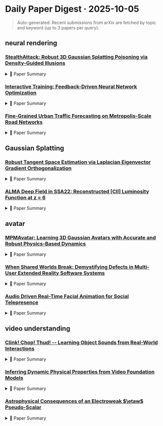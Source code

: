 # Daily Paper Digest · 2025-10-05
> Auto-generated: Recent submissions from arXiv are fetched by topic and keyword (up to 3 papers per query).

## neural rendering

### [StealthAttack: Robust 3D Gaussian Splatting Poisoning via Density-Guided Illusions](http://arxiv.org/pdf/2510.02314v1)


<!--break-out-of-list-->
<details markdown="1">
<summary>📄 Paper Summary </summary>

### 1. Task / Problem
- Multi-view Attack in 3D Generative Systems

### 2. Motivation & Gaps
- The paper addresses vulnerabilities in 3D representation models by proposing a density-guided poisoning method that strategically injects illusory objects while maintaining scene consistency.

- **Related work challenges:**
  - IPA-NeRF: Limited applicability to explicit 3D scene representations like 3DGS.
  - Poison-Splat: Focuses on computational cost attacks rather than visible illusion embedding.
  - IPA-NeRF: Pioneered poisoning attacks against NeRF by inserting crafted samples at specific viewing angles.
  - Poison-Splat: Targeted 3DGS efficiency by generating samples that increase memory consumption.
  - Geometry Cloak: Prevents unauthorized 3D reconstruction from copyrighted images.
  - 3D Gaussian Splatting (3DGS): Maintaining multi-view consistency while embedding illusions.
  - Kernel Density Estimation (KDE): Identifying optimal low-density locations for embedding objects.
  - View Consistency Disruption: Weakening multi-view consistency without affecting the poisoned view.
  - IPA-NeRF: Accelerated training and rendering
  - IPA-Splat: Adapting IPA-NeRF for 3D Gaussian Splatting
  - IPA-NeRF: Existing methods struggle with maintaining quality in innocent views while embedding convincing illusions.
  - N/A: N/A
  - N/A: N/A
  - N/A: N/A
  - IPA-NeRF (Nerfacto): Poor convergence on complex scenes
  - IPA-NeRF (Instant-NGP): Produces heavily distorted illusory objects
  - IPA-Splat: Limited effectiveness in high view overlap environments

### 3. Core Idea
- Our method demonstrates superior robustness and computational efficiency in generating illusory objects for backdoor attacks.

### 4. Method
- **Pipeline**: The method involves direct image poisoning, density-guided point cloud poisoning, and noise scheduling to achieve optimal attack effectiveness.
- **Architecture / Loss / Training**: The architecture focuses on maximizing V-ILLUSORY effectiveness while minimizing impact on V-TEST quality.
- **Complexity / Resources**: Reduces GPU memory usage by 41% and Gaussian points by 88%.

### 5. Experiments
- **Datasets & Metrics**: COCO 2017 dataset for illusory objects; Mip-NeRF 360 dataset for computational efficiency.
- **Baselines**: IPA-NeRF, IPA-NeRF (Instant-NGP), IPA-NeRF (Nerfacto), IPA-NeRF with Instant-NGP, IPA-NeRF with Nerfacto, IPA-Splat, N/A, Naive 3DGS (w/o attack), Poison-Splat
- **Main Results**: Our method achieves success rates of 64% to 83% across different threshold combinations, significantly outperforming existing approaches.
- **Ablations**: Combining direct replacement, density-guided poisoning, and multi-view consistency disruption achieves superior illusion embedding.
- **Limitations / Stress Tests**: Our method shows limitations in complex environments with high view overlap.

### 6. Takeaways
- **Pros**: First work addressing data poisoning attacks on 3D Gaussian Splatting., Identified and analyzed the robustness of 3DGS against prior poisoning techniques., Proposed a novel density-guided poisoning method tailored for 3DGS.
- **Cons**: The method may not generalize to all neural rendering architectures., Potential for high computational costs in certain scenarios., Limited exploration of countermeasures against the proposed attack.
- **Future Work**: Explore further enhancements to the density-guided poisoning method., Investigate additional vulnerabilities in 3D scene representation methods., Develop more robust defenses against such poisoning attacks.

</details>

### [Interactive Training: Feedback-Driven Neural Network Optimization](http://arxiv.org/pdf/2510.02297v1)


<!--break-out-of-list-->
<details markdown="1">
<summary>📄 Paper Summary </summary>

### 1. Task / Problem
- Neural Network Training Optimization

### 2. Motivation & Gaps
- The paper presents a framework that allows for real-time interventions in neural network training, enabling both humans and AI agents to adjust training parameters dynamically.

- **Related work challenges:**
  - Bergstra and Bengio, 2012: Static training paradigms do not allow for real-time adjustments.
  - Takase et al., 2023: Unstable loss dynamics and underperformance on specific tasks require human intervention.
  - Zhang et al., 2022: Prematurely terminating training jobs leads to inefficiencies and wasted computational resources.
  - Traditional static training methods: Lack of adaptability to changing training dynamics.
  - Existing training frameworks: Limited interactivity and real-time feedback mechanisms.
  - Human-in-the-loop training: Difficulty in integrating human interventions seamlessly into the training process.
  - Human-in-the-Loop Machine Learning: Existing methods often rely on predefined schedules or specific forms of input rather than real-time interventions.
  - Automated ML and Adaptive Optimization: Traditional methods for hyperparameter tuning do not incorporate real-time feedback from training dynamics.
  - Population-Based Training (PBT): PBT learns an automatic dynamic schedule of hyperparameters but does not allow real-time human intervention.
  - Reinforcement Learning for Scheduling: Existing methods typically remain advisory and do not integrate directly into the training loop.
  - Interactive Debugging Tools: Current tools allow analysis but lack the capability for immediate modifications during training.
  - Transformers: State-of-the-art natural language processing: N/A
  - Learning an adaptive learning rate schedule: N/A
  - Opt: Open pre-trained transformer language models: N/A

### 3. Core Idea
- The Interactive Training framework reimagines neural network training as an interactive process where both humans and AI agents can modify training strategies in real-time.

### 4. Method
- **Pipeline**: The framework allows for continuous monitoring and intervention based on live feedback during the training process.
- **Architecture / Loss / Training**: The architecture includes a learning rate scheduler that can be adjusted dynamically based on training performance.
- **Complexity / Resources**: The method requires expertise from human trainers or sophisticated AI agents to effectively intervene during training.

### 5. Experiments
- **Datasets & Metrics**: WikiText-2 train data
- **Baselines**: Fixed learning rate schedule, Human intervention baseline, N/A, Static baseline with fixed learning rate schedule, Traditional static optimization methods, Traditional static training paradigms
- **Main Results**: The framework shows improved accuracy, reduced sensitivity to initial hyperparameters, and real-time adaptation to application needs.
- **Ablations**: The study included comparisons between human interventions and LLM-based automated interventions.
- **Limitations / Stress Tests**: Reproducibility issues were noted, as different interventions could lead to varying outcomes.

### 6. Takeaways
- **Pros**: Real-time adjustments improve training outcomes., Dynamic intervention reduces the need for manual restarts., Supports both human and AI-driven optimization.
- **Cons**: Requires initial setup and understanding of the framework., Potential complexity in managing real-time interventions.
- **Future Work**: Further development of automated AI agents for training., Exploration of fully interactive training paradigms., Integration with more diverse training tasks and datasets.

</details>

### [Fine-Grained Urban Traffic Forecasting on Metropolis-Scale Road Networks](http://arxiv.org/pdf/2510.02278v1)


<!--break-out-of-list-->
<details markdown="1">
<summary>📄 Paper Summary </summary>

### 1. Task / Problem
- Traffic Forecasting

### 2. Motivation & Gaps
- The proposed datasets contain important road attributes that strongly affect traffic speed and volume, which are necessary for precise traffic forecasting.

- **Related work challenges:**
  - Jagadish et al., 2014: Existing datasets have a small number of locations (road segments) with available measurements.
  - Li et al., 2018: No graph structure based on road connectivity is available between sensors.
  - Yu et al., 2018: Measurements fail to capture complex urban traffic within cities.
  - Attention-based Spatial-Temporal Graph Convolutional Networks (ASTGCN): Complex implementation and computational overhead.
  - Graph WaveNet (GWN): Difficulty in learning latent spatial structure and long-range temporal dependencies efficiently.
  - Adaptive Graph Convolutional Recurrent Network (AGCRN): Decoupling model performance from predefined graph structures is challenging.
  - Previous Traffic Forecasting Datasets: Heuristic edge construction based on travel distance rather than actual road connectivity.
  - Existing Neural Spatiotemporal Models: Inability to handle large and complex datasets effectively.
  - Torch Spatiotemporal (Cini & Marisca, 2022): Limited models can be trained on large datasets due to high resource demands.
  - LargeST (Liu et al., 2023): Existing models require long training times and are not scalable.
  - DCRNN: Exhibits significantly longer training times and fails to complete within 250 hours for larger lookback windows.
  - STGCN: Scalability issues complicate its application in real-world systems.
  - GWN: Long training times as lookback window increases.
  - Graph neural network for traffic forecasting: A survey: Limited ability to capture dynamic spatial-temporal dependencies.
  - Dynamic spatial-temporal aware graph neural network for traffic flow forecasting: Challenges in real-time data processing and prediction accuracy.
  - Diffusion convolutional recurrent neural network: Data-driven traffic forecasting: Inadequate handling of long-term dependencies in time series data.
  - city-traffic-M: Higher density and branching structure with a uniform road network.
  - city-traffic-L: Complex structure with bottlenecks and high-traffic corridors due to geographical features.
  - Previous datasets: Do not include important road attributes affecting traffic forecasting.

### 3. Core Idea
- Utilizing learnable node embeddings and additional temporal features for improved traffic forecasting.

### 4. Method
- **Pipeline**: Use of learnable node embeddings and static features along with temporal features encoded with one-hot and periodic trigonometric functions.
- **Architecture / Loss / Training**: Trained using the AdamW optimizer with a fixed learning rate of 0.0003 for 5 epochs, repeated 3 times for mean and standard deviation.
- **Complexity / Resources**: All experiments conducted on a single NVIDIA A100 GPU with 80GB of VRAM.

### 5. Experiments
- **Datasets & Metrics**: The datasets include various static attributes and traffic dynamics metrics, analyzed for different road subsets based on features like speed limit and road conditions.
- **Baselines**: ASTGCN, DCRNN, GNN-Mean, GNN-TrfAttn, GRUGCN, GWN, Global mean/median, METR-LA, N/A, Node-wise mean/median, Other machine learning models, PEMS-BAY, Previous 1 day/week ago, Previous strategy, STGCN, Traditional time series forecasting methods, linear model, naive baselines
- **Main Results**: Traffic volume and speed vary significantly based on road features such as speed limits and conditions.
- **Ablations**: Conducted ablation studies to assess the impact of different model components on performance.
- **Limitations / Stress Tests**: If the model exceeds memory limits, attempts are made to decrease model parameters; if it still fails, OOM is reported.

### 6. Takeaways
- **Pros**: Provides a realistic benchmark for urban traffic forecasting., Datasets contain rich features for better model training., Demonstrates improved scalability of the proposed GNN approach.
- **Cons**: Existing models struggle with the proposed dataset size., Limited testing on other urban environments.
- **Future Work**: Encourage further advancements in traffic forecasting., Support progress in urban computing and smart city development., Explore additional modeling techniques for improved performance.

</details>

## Gaussian Splatting

### [Robust Tangent Space Estimation via Laplacian Eigenvector Gradient Orthogonalization](http://arxiv.org/pdf/2510.02308v1)


<!--break-out-of-list-->
<details markdown="1">
<summary>📄 Paper Summary </summary>

### 1. Task / Problem
- Tangent space estimation and embedding of noisy data

### 2. Motivation & Gaps
- The paper addresses the challenges of estimating tangent spaces and embedding noisy data while preserving intrinsic geometry.

- **Related work challenges:**
  - Local Principal Component Analysis (LPCA): Struggles in high-noise settings and requires prior knowledge of geometric and noise characteristics.
  - Adaptive neighborhood size selection: Hindered by unknown geometric quantities such as curvature, reach, and noise level.
  - LPCA: LPCA is not robust to noise, resulting in poor tangent space estimates.
  - Previous methods for tangent space estimation: Struggled with noise and spurious edges in nearest neighbor graphs.
  - Graph Laplacian approaches: May not effectively capture the intrinsic geometry of the data.
  - Eigenvector-based methods: Require careful selection of hyperparameters to avoid noise interference.
  - Previous methods for tangent space estimation: Often fail to account for the influence of vertical energy on eigenvalues.
  - Davis-Kahan theorem: Establishing the conditions under which Laplacian eigenvectors remain stable under noise perturbations.
  - Previous studies on Laplacian eigenvectors: Limited understanding of the effects of noise on low-frequency eigengaps.
  - LPCA: Highly sensitive to noise, leading to inaccurate tangent space estimates.
  - LEGO: Requires robust performance across varying noise levels and hyperparameters.
  - LPCA: Sensitivity to noise and inability to accurately recover local intrinsic geometry.
  - LEGO: Requires careful handling of noise to maintain the integrity of the embedding.
  - N/A: N/A
  - N/A: N/A
  - N/A: N/A
  - Mikhail Belkin and Partha Niyogi. “Towards a theoretical foundation for Laplacian-based manifold methods”: N/A
  - Amit Singer. “From graph to manifold Laplacian: The convergence rate”: N/A
  - Nicolás García Trillos et al. “Error estimates for spectral convergence of the graph Laplacian on random geometric graphs toward the Laplace–Beltrami operator”: N/A
  - Xiuyuan Cheng and Boris Landa. “Bi-stochastically normalized graph Laplacian: convergence to manifold Laplacian and robustness to outlier noise”: N/A
  - Yariv Aizenbud and Barak Sober. “Non-parametric estimation of manifolds from noisy data”: N/A
  - Yariv Aizenbud and Barak Sober. “Estimation of Local Geometric Structure on Manifolds from Noisy Data”: N/A
  - Anna V Little. “Estimating the intrinsic dimension of high-dimensional data sets: a multiscale, geometric approach”: N/A
  - Anna V Little, Mauro Maggioni, and Lorenzo Rosasco. “Multiscale geometric methods for data sets I: Multiscale SVD, noise and curvature”: N/A
  - Christopher R Genovese et al. “Minimax manifold estimation”: N/A
  - Stefan Haag, Jonas Lampart, and Stefan Teufel. “Generalised quantum waveguides”: N/A
  - Daniel Hsu, Sham Kakade, and Tong Zhang. “A tail inequality for quadratic forms of subgaussian random vectors”: N/A
  - Andrew V Knyazev and Merico E Argentati. “Principal angles between subspaces in an A-based scalar product: algorithms and perturbation estimates”: N/A
  - Roy R Lederman and Ronen Talmon. “Learning the geometry of common latent variables using alternating-diffusion”: N/A
  - Shuyang Ling. “Generalized power method for generalized orthogonal Procrustes problem: global convergence and optimization landscape analysis”: N/A
  - Dhruv Kohli, Gal Mishne, and Alexander Cloninger. “Non-degenerate rigid alignment in a patch framework”: N/A
  - Shankar Krishnan et al. “Global registration of multiple 3D point sets via optimization-on-a-manifold.”: N/A
  - Boris Landa and Xiuyuan Cheng. “Robust inference of manifold density and geometry by doubly stochastic scaling”: N/A

### 3. Core Idea
- The proposed method utilizes a tear-enabled alignment framework to produce injective embeddings of data lying on closed manifolds.

### 4. Method
- **Pipeline**: Data is first denoised and dimensionality reduced, followed by tangent space estimation using LPCA and LEGO, and finally embedding using a tear-enabled alignment framework.
- **Architecture / Loss / Training**: The method focuses on preserving the intrinsic geometry of the data while embedding it into a lower-dimensional space.
- **Complexity / Resources**: The method requires computational resources for dimensionality reduction and tangent space estimation, particularly for larger datasets.

### 5. Experiments
- **Datasets & Metrics**: The experiments utilize synthetic noisy datasets and evaluate the embeddings based on visual clarity and variance explained.
- **Baselines**: LEGO, LPCA, Local Principal Component Analysis (LPCA), N/A, Noise-robust methods, Other Laplacian-based approaches, Previous eigenfunction-based approaches, Previous methods for Laplacian eigenvector stability, Standard tangent space estimation methods, Traditional PCA methods
- **Main Results**: LEGO outperforms LPCA in capturing the underlying 2D structure and functional variance.
- **Ablations**: Ablation studies demonstrate the impact of different parameters on the quality of the embeddings.
- **Limitations / Stress Tests**: The method's performance is limited by the noise level in the data and the choice of parameters.

### 6. Takeaways
- **Pros**: LEGO provides more robust tangent space estimates in noisy environments., Utilizes global structure of data for local tangent space estimation., Theoretical justifications support the effectiveness of the method.
- **Cons**: Requires understanding of graph Laplacian eigenvectors., May still be affected by noise in certain conditions.
- **Future Work**: Explore further applications in manifold learning and data denoising., Investigate adaptive methods for neighborhood size selection., Develop enhancements to improve robustness in extreme noise conditions.

</details>

### [ALMA Deep Field in SSA22: Reconstructed [CII] Luminosity Function at z = 6](http://arxiv.org/pdf/2510.02303v1)


<!--break-out-of-list-->
<details markdown="1">
<summary>📄 Paper Summary </summary>

### 1. Task / Problem
- Examine completeness and contamination for ADF22 data and discuss non-detection explanations.

### 2. Motivation & Gaps
- The study aims to understand the discrepancies in the detection of line emitters in ALMA data, particularly focusing on the [Cii] luminosity function and the implications for star formation activity in the universe.

- **Related work challenges:**
  - ADF22 line survey: Reported spurious detections of high-z line-emitting source candidates.
  - Previous source-finding methods: Underestimation of contamination rates due to limited data.
  - Hayatsu et al. (2017): Detection of faint emission-line sources and the high contamination rate in the observed data.
  - González-López et al. (2017): Statistical fluctuations leading to false detections in large ALMA survey datasets.
  - N/A: N/A
  - Hayatsu et al. (2017): Detection reliability and contamination rate evaluation.
  - Carilli and Walter (2013): Calculating luminosity from flux.
  - Williams, de Geus, and Blitz (1994): Source extraction methods.
  - Hatsukade et al. (2016): N/A
  - Aravena et al. (2016): N/A
  - Williams, de Geus, and Blitz (1994): N/A
  - Díaz-Santos et al. 2013: N/A
  - Swinbank et al. 2012: N/A
  - Hemmati et al. 2017: N/A
  - Hayatsu et al. 2019: N/A
  - Capak et al. 2015: N/A
  - Aravena et al. 2016: N/A
  - N/A: N/A
  - Hemmati et al. (2017): The original function is a double power law.
  - De Looze et al. (2014): SFR–L[CII] relations may not be accurate for normal [Cii] emitters.
  - Farrah et al. (2013): Weak SFRD constraints using other FIR lines.
  - N/A: False detection of high-SN ratio is unavoidable due to existing clump-like structures.
  - N/A: N/A

### 3. Core Idea
- The reconstruction method for line LF can be applied to other blind line surveys using ALMA deep field datacubes.

### 4. Method
- **Pipeline**: Utilization of mock observational data and Monte Carlo simulations to analyze detection rates and contamination.
- **Architecture / Loss / Training**: N/A
- **Complexity / Resources**: Analysis conducted using CASA software version 4.5.3.

### 5. Experiments
- **Datasets & Metrics**: ALMA data from various cycles including Cycle-2 and Cycle-5.
- **Baselines**: FDM data, N/A, Previous source-finding methods, TDM data
- **Main Results**: Confirmed that previously detected emitters/candidates are classified as unreliable.
- **Ablations**: Comparison of clump-finding results between TDM and FDM correlator datacubes.
- **Limitations / Stress Tests**: Discussion on the limitations of the CASA simulator and the impact of statistical fluctuations on detection.

### 6. Takeaways
- **Pros**: Improved understanding of false detection rates in high-SN observations., Method can be applied to future blind line surveys., Confirmed negligible non-Gaussian noise effects.
- **Cons**: Spurious detections complicate the analysis., Limited number of real ADF22 datacubes may skew results., Technical issues in data processing can affect outcomes.
- **Future Work**: Further refinement of the luminosity function estimation method., Exploration of additional observational techniques., Investigation of other high-redshift line emissions.

</details>

## avatar

### [MPMAvatar: Learning 3D Gaussian Avatars with Accurate and Robust Physics-Based Dynamics](http://arxiv.org/pdf/2510.01619v1)


<!--break-out-of-list-->
<details markdown="1">
<summary>📄 Paper Summary </summary>

### 1. Task / Problem
- Realistic garment dynamics simulation

### 2. Motivation & Gaps
- Existing physics-based avatar methods struggle with accurate garment dynamics and rendering quality.

- **Related work challenges:**
  - PhysAvatar: Fails when animation inputs have a small degree of self-penetration, causing simulation failures.
  - Existing methods using piecewise linear transformations: Limited in accurately capturing complex deformations and tend to overfit to motions observed during training.
  - Xiang et al.: Relies on a time-consuming manual parameter search to approximate reasonable cloth behavior.
  - C-IPC: Fails to resolve collisions for noisy colliders during Continuous Collision Detection.
  - Learning-based simulation methods: Limited generalizability beyond training dynamics and cannot guarantee physically plausible deformations.
  - DiffAvatar: Omitted appearance modeling and tailored for scan-based asset preparation rather than dynamic avatar reconstruction.
  - Material Point Method (MPM): Mainly used for modeling the dynamics of general objects, not specifically tailored for garment dynamics.
  - Anisotropic constitutive model: Requires a Lagrangian mesh to track material directions, complicating the modeling of garments.
  - Existing collision handling algorithms: Designed for external objects, not effective for colliders represented as meshes.
  - PhysAvatar [78]: Limited applicability in real-world scenarios due to ideal conditions assumed in existing approaches.
  - PhysAvatar [78]: Fails when driving body mesh colliders have self-penetrations.
  - C-IPC [31]: Takes a long time to converge for resolving complex collisions.
  - Learning-based simulators [8, 7]: Less effective in modeling unseen dynamics.
  - N/A: N/A
  - PhysAvatar: Achieving accurate garment dynamics and high rendering quality.
  - PhysAvatar [78]: Inaccurate garment dynamics and rendering quality.
  - Gaussian Garments [55]: Struggles to produce physically accurate deformations.
  - MMLPHuman [74]: Exhibits unnatural surface artifacts or discontinuities under challenging poses.
  - Gaussian Garments [55]: Struggles to capture physical laws under settings where physical parameters must be estimated from only one second of motion, leading to high geometric error.
  - MMLPHuman [74]: Lacks explicit surface modeling and physical understanding, producing unrealistic surface artifacts or broken geometry when encountering unseen poses.
  - Finite-Difference Optimization: Scalability with increasing parameters
  - Relighting-aware extensions for Gaussian avatars: Current framework does not support relightable rendering
  - Generative priors for inpainting unobserved regions: Rendering quality degradation for occluded or unseen parts

### 3. Core Idea
- The paper presents an anisotropic constitutive model for simulating realistic garment behavior, capturing the strain-energy density function to compute stress tensors for dynamic human avatar reconstruction.

### 4. Method
- **Pipeline**: The pipeline includes garment dynamics simulation using MPM and mesh-based collision handling.
- **Architecture / Loss / Training**: Utilizes a constitutive model for anisotropic elastoplasticity and physical parameter learning.
- **Complexity / Resources**: Simulation runs at approximately 1.1 seconds per frame on a single NVIDIA GeForce RTX 4090.

### 5. Experiments
- **Datasets & Metrics**: Evaluated on the ActorsHQ [14] dataset using metrics like penetration depth and physical plausibility scores.
- **Baselines**: ARAH [65], C-IPC, Existing MPM collision handling algorithms, GS-Avatar [12], Gaussian Garments [55], MMLPHuman [74], N/A, PhysAvatar, PhysAvatar [78], TA V A [32], XPBD
- **Main Results**: Our method outperforms both baselines across all geometry and appearance metrics.
- **Ablations**: Ablation studies validate the importance of key components like the constitutive model and physical parameter learning.
- **Limitations / Stress Tests**: Quantitative evaluation of physical plausibility is challenging due to the lack of ground-truth physical annotations.

### 6. Takeaways
- **Pros**: Supports physically realistic and robust animations for loose garments., Achieves high-fidelity rendering from free viewpoints., Demonstrates zero-shot generalizability to novel scene interactions.
- **Cons**: Requires complex tailoring of the MPM simulator for effective garment dynamics., High computational resources needed for simulation and rendering., Limited by the quality of multi-view video input.
- **Future Work**: Explore further generalizability to more complex interactions., Investigate improvements in rendering techniques., Enhance the efficiency of the simulation process.

</details>

### [When Shared Worlds Break: Demystifying Defects in Multi-User Extended Reality Software Systems](http://arxiv.org/pdf/2510.01182v1)


<!--break-out-of-list-->
<details markdown="1">
<summary>📄 Paper Summary </summary>

### 1. Task / Problem
- Empirical analysis of bug reports in multi-user XR systems

### 2. Motivation & Gaps
- The study aims to understand the unique challenges and characteristics of bugs in multi-user XR systems, which differ from traditional software systems.

- **Related work challenges:**
  - Research on software bugs in various domains: Significant gap in understanding bugs specifically arising from multi-user interactions in XR environments.
  - Existing studies on distributed systems: Do not account for the unique complexities of multi-user XR environments.
  - Previous studies on XR systems: Lack of systematic analysis of bug reports to identify patterns and trends.
  - Asymmetric Interaction Capabilities: Different abilities to interact with the shared environment based on platform.
  - Loss/Hijack of Control: Users losing control or having their camera view taken over by others.
  - Communication & Awareness Impairment: Impairments in social and awareness mechanisms affecting collaborative experiences.
  - Previous studies on software bugs: Traditional software bugs are often tolerable, whereas XR bugs can break immersion, raising the stakes for quality assurance.
  - Existing QA methodologies: Current methodologies may not effectively address the unique challenges posed by multi-user XR environments.
  - Hubs-Foundation/hubs issue #5586: Orphaned state of objects when both creator and owner leave the session.
  - Hubs-Foundation/hubs issue #1000: Implicit ownership leading to invisibility of objects for new users.
  - Hubs-Foundation/hubs issue #4892: Pinned objects disappearing when their creator leaves.
  - Layer demonstrated how game-specific logic failed to account for multiple players: Developers often retrofit single-player logic for multiplayer scenarios without fully considering the implications of multiple actors.
  - Configuration Sensitivity: Many bugs may represent inadequate default configurations or poor configuration documentation.
  - Layered Complexity: Effective debugging requires understanding the full stack from application logic through networking to platform-specific implementations.
  - Traditional software analysis techniques: Fail to capture the unique characteristics of multi-user XR bugs.
  - Current debugging tools: Ill-equipped to handle the distributed, real-time nature of multi-user XR applications.
  - Existing SDKs and APIs: May not provide sufficiently intuitive or well-documented APIs for multi-user scenarios.
  - Rodriguez and Wang [70]: Analyzed trends and challenges in VR software projects.
  - Adams et al. [45]: Revealed privacy and security threats in VR applications.
  - Miller et al. [65]: Leveraged machine learning to prove personal identifiability with user tracking data.
  - Extended Reality: Its Challenges, Usage and Future Ahead: N/A
  - Software Testing for AR/VR: Ensuring Bug-Free Experiences: N/A
  - Evaluation of XR Applications: A Tertiary Review: N/A
  - N/A: N/A

### 3. Core Idea
- The paper develops comprehensive taxonomies categorizing symptoms, root causes, and consequences of XR defects based on an analysis of 2,649 real-world bug reports.

### 4. Method
- **Pipeline**: Empirical analysis of bug reports to identify and categorize defects.
- **Architecture / Loss / Training**: Rigorous qualitative analysis using iterative open coding to develop taxonomies characterizing multi-user XR bugs.
- **Complexity / Resources**: The analysis required multiple iterations and a hierarchical taxonomy for categorizing bugs.

### 5. Experiments
- **Datasets & Metrics**: Analysis of 2,649 real-world bug reports from various XR platforms.
- **Baselines**: Existing debugging tools, Hubs-Foundation/hubs, Multi-user systems, N/A, Single-user XR applications, Single-user systems, Traditional distributed systems bug studies, Traditional multi-user applications, Traditional online collaboration tools, Traditional software analysis techniques, Traditional software bug analysis methods, Unity SDK, Unreal Engine
- **Main Results**: Over 34% of defects cause severe disruptions like crashes and interaction breakdowns.
- **Ablations**: N/A
- **Limitations / Stress Tests**: Findings may not fully reflect emerging technologies or practices due to the rapidly evolving XR landscape.

### 6. Takeaways
- **Pros**: Provides actionable recommendations for developers and platform vendors., Develops a comprehensive taxonomy for multi-user XR bugs., Highlights unique challenges faced by multi-user XR systems.
- **Cons**: Limited understanding of multi-user XR bugs compared to other domains., Fragmented nature of bug reporting complicates knowledge aggregation., Potential privacy and health implications remain underexplored.
- **Future Work**: Further research on automated quality assurance tools for multi-user XR., Exploration of privacy and health implications in multi-user XR contexts., Development of specialized approaches to testing and debugging in multi-user XR.

</details>

### [Audio Driven Real-Time Facial Animation for Social Telepresence](http://arxiv.org/pdf/2510.01176v1)


<!--break-out-of-list-->
<details markdown="1">
<summary>📄 Paper Summary </summary>

### 1. Task / Problem
- Facial Animation Generation

### 2. Motivation & Gaps
- Existing methods for facial animation often produce spatiotemporally inconsistent results, leading to unnatural avatars.

- **Related work challenges:**
  - Fan et al. 2022; Richard et al. 2021; Xing et al. 2023: Existing methods lack sufficient detail for conveying subtle facial cues and often operate offline, limiting real-time performance.
  - Li et al. 2024b; Ng et al. 2024: Recent approaches synthesize high-fidelity avatars but primarily require entire audio sequences as input, not processing audio streams in real-time.
  - GSTalker: Limited generalization to multiple identities.
  - GaussianTalker: Requires offline computation for audio-based deformations.
  - EmoTalk3D: Computationally expensive and lacks real-time performance.
  - Universal Relightable Prior Model [Li et al. 2024a]: Existing models may not effectively handle real-time performance and the integration of gaze direction.
  - Diffusion models for facial expression generation: Inherent slowness of diffusion models during inference.
  - Graph-based gaze synthesis: Ensuring smooth and consistent gaze transitions.
  - Audio encoders for real-time applications: Maintaining causality in audio processing without future information.
  - GaussianTalker: Generates high-fidelity 3D face animation but is not designed for real-time applications.
  - TalkingGaussian: Focuses on person-specific 3D deformation and rendering, lacking universality.
  - GaussianTalker [Cho et al. 2024]: Generates high-fidelity 3DGS face animation but learns person-specific deformations.
  - TalkingGaussian [Li et al. 2024b]: Similar to GaussianTalker, it does not provide a direct online-based solution.
  - DiffPoseTalk [Sun et al. 2024]: Requires style conditioning which is not available in real-world scenarios.
  - wav2vec 1.0 [Schneider et al. 2019]: Non-causal encoding limitations in real-time applications.
  - wav2vec 2.0 [Baevski et al. 2020]: Maintaining accuracy while achieving temporal consistency.
  - N/A: N/A
  - FaceFormer: High latency and unsuitability for real-time applications.
  - CodeTalker: High computational overhead and autoregressive nature.
  - AniPortrait: Blurry and distorted artifacts in generated images.
  - Wav2vec 1.0: Preserves causality but limits representation quality.
  - Wav2vec 2.0: Utilizes non-causal CNN layers, which may disrupt temporal coherence.
  - HuBERT: Relies on non-causal CNN layers, affecting causality.
  - N/A: N/A

### 3. Core Idea
- The proposed method generates high-fidelity avatars with synchronized lip movements by utilizing a gaze graph and a transformer architecture.

### 4. Method
- **Pipeline**: The method involves capturing audio and gaze data, processing it through a transformer architecture, and synthesizing facial animations based on the processed data.
- **Architecture / Loss / Training**: Utilizes a self-attention mechanism with a windowed mask to maintain temporal coherence and reduce boundary issues.
- **Complexity / Resources**: distributed data-parallel (DDP) using two A100 GPUs; Distillation training and emotion-conditioning training are done with a single A100 GPU.

### 5. Experiments
- **Datasets & Metrics**: Out of 265 capture subjects, we use 237 for training and 28 for testing. Data are segmented into sequences of frame length 100 (in 30FPS).
- **Baselines**: AniPortrait, Audio2Photoreal, Audio2Photoreal-Face, CodeTalker, DiffPoseTalk, EmoTalk3D, Existing diffusion models, Existing offline state-of-the-art methods, FaceFormer, GSTalker, GaussianTalker, HuBERT, N/A, TalkShow, TalkShow-Face, Traditional regression models for facial expression generation, Wav2vec 1.0, Wav2vec 2.0, wav2vec 1.0, wav2vec 2.0
- **Main Results**: Quantitative comparison experiments on freeform speech and sentence reading data.
- **Ablations**: Ablation studies demonstrate the importance of the gaze graph and transformer architecture in achieving high fidelity.
- **Limitations / Stress Tests**: Out of 28 test subjects, two were excluded for excessive frame drops and less than 70 segments can be used for freeform speech; two were excluded for excessive frame drops and less than 30 segments can be used for sentence reading.

### 6. Takeaways
- **Pros**: High fidelity and universal 3D facial avatars in real-time., Significant improvements in animation accuracy., Versatile framework for multimodal applications.
- **Cons**: Limited generalization across diverse identities., Potential computational overhead in complex scenarios., Dependence on audio quality for accurate expression generation.
- **Future Work**: Explore further multimodal applications., Enhance real-time performance in diverse scenarios., Investigate integration with additional sensory inputs.

</details>

## video understanding

### [Clink! Chop! Thud! -- Learning Object Sounds from Real-World Interactions](http://arxiv.org/pdf/2510.02313v1)


<!--break-out-of-list-->
<details markdown="1">
<summary>📄 Paper Summary </summary>

### 1. Task / Problem
- sounding object detection

### 2. Motivation & Gaps
- The paper addresses the challenge of aligning audio and visual modalities for sound source localization.

- **Related work challenges:**
  - Existing multimodal techniques: They often rely on global features and predefined sound categories, making it difficult to differentiate subtle sound impacts caused by different materials.
  - Current learning methods: They face challenges in understanding localized, object-centric interactions.
  - Multimodal object-centric representation learning: Previous works have used synthetic or laboratory-collected data, which do not scale well to real-world object interactions.
  - Slot Attention Models: Compressing image features into slot vectors for object segmentation.
  - Multimodal Datasets: Data is often synthetically generated or collected in controlled environments.
  - Audiovisual Localization: Requires precise boundary predictions which may not align with the task of identifying involved objects.
  - Previous object-centric learning methods: Directly applying masks to input to remove redundant visual tokens
  - SoundingActions: Limited to global representations without object awareness.
  - DenseA V: Focuses on audiovisual segmentation but lacks specific object interaction context.
  - SLA VC: Uses a localization framework that may not fully capture the nuances of object interactions.
  - SoundingActions: Previous state of the art but lacks object-awareness.
  - ImageBind: Trained on large-scale data but does not focus on object interactions.
  - LanguageBind: Similar to ImageBind, lacks specific focus on audio-visual correspondences.
  - N/A: N/A
  - Learning object permanence from video: N/A
  - Understanding human hands in contact at internet scale: N/A
  - Semantic object prediction and spatial sound super-resolution with binaural sounds: N/A
  - N/A: N/A

### 3. Core Idea
- extract ground truth object masks.

### 4. Method
- **Pipeline**: The method involves a multi-modal approach that integrates audio and visual embeddings for improved localization.
- **Architecture / Loss / Training**: Utilizes a training loss similar to SoundingActions but incorporates object-aware training.
- **Complexity / Resources**: The model uses a combination of pretrained encoders for audio, visual, and language modalities.

### 5. Experiments
- **Datasets & Metrics**: Epic Kitchens, Ego4D
- **Baselines**: Audiovisual Localization Models, Contrastive learning approaches, DenseA V, Existing multimodal action understanding tasks, ImageBind, LanguageBind, N/A, Previous object-centric learning methods, SLA VC, SSLAlign, Slot Attention Models, SoundingActions
- **Main Results**: Additional qualitative results for sounding object detection.
- **Ablations**: Two ablation studies were conducted: one without object-aware masking and another without slot attention.
- **Limitations / Stress Tests**: The model's performance is limited by the complexity of localizing sounds in diverse scenarios.

### 6. Takeaways
- **Pros**: Achieves state-of-the-art performance on new tasks., Utilizes a novel multimodal object-aware approach., Scales well to large datasets with diverse object interactions.
- **Cons**: Requires significant computational resources., May struggle with very subtle sound distinctions., Limited by the quality of the training data annotations.
- **Future Work**: Explore additional modalities for richer interactions., Investigate real-time applications of the model., Enhance the model's ability to generalize to unseen objects.

</details>

### [Inferring Dynamic Physical Properties from Video Foundation Models](http://arxiv.org/pdf/2510.02311v1)


<!--break-out-of-list-->
<details markdown="1">
<summary>📄 Paper Summary </summary>

### 1. Task / Problem
- Comparative analysis of elasticity in video frames

### 2. Motivation & Gaps
- The study aims to analyze and compare the elasticity characteristics of different objects as observed in video frames.

- **Related work challenges:**
  - Wu et al., 2015; Ding et al., 2021; Jatavallabhula et al., 2021: Early methods rely heavily on simulation supervision and handcrafted heuristics.
  - Voleti et al., 2022; Lu et al., 2023: Unsupervised learning captures latent dynamics but lacks interpretability in terms of concrete physical quantities.
  - Kawabe et al., 2014; Paulun et al., 2015: Later works infer attributes from task-specific visual cues, which may not generalize well.
  - Bordes et al., 2018: Focus on qualitative and categorical questions in video-image-text QA tasks.
  - Tung et al., 2023: Limited to qualitative assessments without quantitative measures.
  - Bear et al., 2021: Does not address the estimation of physical properties from videos.
  - Classical computer vision techniques: Limited accuracy in estimating physical properties due to reliance on heuristics.
  - Video generative models: Need for effective feature extraction and representation learning for physical property estimation.
  - Multimodal large language models (MLLMs): Integrating visual and textual information for accurate predictions.
  - DynamiCrafter (Xing et al., 2024): Effective feature extraction for 3D physics.
  - V-JEPA-2 (Assran et al., 2025): Utilizing self-supervised models for video feature extraction.
  - Shtedritski et al. (2023): Mitigating the sim-to-real gap in model training.
  - Video Generative Model: Struggles with generalization to real-world data for friction due to reliance on visual references.
  - Video Self-Supervised Model: Similar struggles with friction estimation and performance degradation on out-of-distribution data.
  - Multimodal Large Language Models (MLLMs): Performance drops significantly on synthetic splits, indicating a reliance on semantic rather than visual cues.
  - Learning to poke by poking: Experiential learning of intuitive physics: Models fall short of the oracle, particularly in absolute value prediction.
  - V-jepa: Latent video prediction for visual representation learning: Generative and self-supervised models have similar performance but need improvement in physical reasoning.
  - Physion: Evaluating physical prediction from vision in humans and machines: MLLMs perform worse overall but improve with more informative prompting.
  - Genesis: N/A
  - N/A: N/A
  - N/A: N/A
  - N/A: Accurate estimation of restitution coefficient from visual cues
  - Previous studies on elasticity analysis: Limited accuracy in estimating restitution coefficients from visual data.
  - Comparative analysis of elasticity in materials: Difficulty in determining which material exhibits higher elasticity based solely on visual input.
  - Previous studies on material elasticity: Lack of standardized methods for visual analysis of elasticity in videos.
  - Previous studies on elasticity analysis: Limited interpretability and stability in few-shot examples.
  - DynamiCrafter: N/A
  - V-JEPA-2: N/A
  - Qwen2.5VL-max: Limitation of resources, using a random subset of 100 samples.
  - GPT-4o: Limitation of resources, using a random subset of 100 samples.
  - Gemini-2.5-pro: Limitation of resources, using a random subset of 100 samples.

### 3. Core Idea
- To determine which of two instances has a greater elasticity value based on visual analysis of video frames.

### 4. Method
- **Pipeline**: Analysis of video frames to assess elasticity characteristics.
- **Architecture / Loss / Training**: Simple architecture to extract physical cues; models trained for generative tasks perform comparably to self-supervised models.
- **Complexity / Resources**: Requires video analysis tools and computational resources for frame extraction and analysis.

### 5. Experiments
- **Datasets & Metrics**: Videos showcasing different objects with varying elasticity properties.
- **Baselines**: Baseline, Baseline model for elasticity analysis, Baseline model for elasticity estimation, Classical estimation methods, Existing machine learning approaches, Existing vision-language models, Few-Shot Examples, Frame Index Provided, GPT-4o, GPT-4o (Hurst et al., 2024), Gemini 2.5 Pro (Comanici et al., 2025), Gemini-2.5-pro, Generative models, Multi-modal large language models (MLLMs), N/A, Oracle Estimation Teaching, Oracle Estimator, Oracle estimation teaching method, Previous elasticity analysis methods, Qwen2.5-VL-Max (Hui et al., 2024), Qwen2.5VL-max, Self-supervised models, Video Generative Model, Video Self-Supervised Model, With Red circle, Without red circle
- **Main Results**: The performance on the real test split test-3 improved from 0.47 to 0.84 with the red circle.
- **Ablations**: An ablation study was conducted using DynamiCrafter for the relative formulation of the elasticity property.
- **Limitations / Stress Tests**: Challenges in accurately estimating coefficients due to visual ambiguities in frame analysis.

### 6. Takeaways
- **Pros**: New dataset PhysVid facilitates the study of dynamic physical properties., Oracle methods provide an upper bound for inferable properties., Video foundation models show potential in capturing dynamic attributes.
- **Cons**: MLLMs currently underperform compared to other models., Dependence on visual cues may limit generalization., Existing datasets lack ground-truth annotations for dynamic properties.
- **Future Work**: Further exploration of prompting strategies for MLLMs., Improving interpretability of learned representations., Expanding the dataset to include more diverse physical properties.

</details>

### [Astrophysical Consequences of an Electroweak $\etaw$ Pseudo-Scalar](http://arxiv.org/pdf/2510.02310v1)


<!--break-out-of-list-->
<details markdown="1">
<summary>📄 Paper Summary </summary>

### 1. Task / Problem
- Investigate the astrophysical implications of the ηw boson and its potential as a dark matter candidate.

### 2. Motivation & Gaps
- The paper discusses the potential of the ηw boson to emerge from the Standard Model without new physics, and its implications for dark matter and cosmological observations.

- **Related work challenges:**
  - Ref. [1]: Theoretical arguments supporting the presence of ηw within the Standard Model.
  - Ref. [2]: Astrophysical constraints on the couplings of ultralight bosons.
  - Ref. [6]: The idea of ηw being a superposition of hydrogen and anti-hydrogen does not conform with expected mass scaling.
  - Dvali et al. (2025): The need for a robust theoretical framework to support the existence of ηw.
  - CAST experiment (2017): Constraints on axion-photon coupling that challenge the viability of ηw as a dark matter candidate.
  - Supernova 1987A observations: The strong astrophysical bounds on the decay constant of ηw.
  - N/A: N/A

### 3. Core Idea
- The ηw boson, if it exists, could be a viable dark matter candidate, but current astrophysical constraints suggest its properties are more complex than naive expectations.

### 4. Method
- **Pipeline**: Theoretical analysis of the coupling of ηw to standard model particles and its implications for dark matter.
- **Architecture / Loss / Training**: N/A
- **Complexity / Resources**: N/A

### 5. Experiments
- **Datasets & Metrics**: Astrophysical observations and theoretical estimates of coupling constants.
- **Baselines**: Astrophysical constraints, N/A, Previous dark matter candidates, Standard Model predictions
- **Main Results**: The strongest bounds on ηw's decay constant are derived from astrophysical observations, indicating fηw must be significantly larger than previously expected.
- **Ablations**: N/A
- **Limitations / Stress Tests**: The non-perturbative nature of ηw dynamics complicates straightforward interpretations of its properties.

### 6. Takeaways
- **Pros**: Potentially significant implications for understanding electroweak interactions., Challenges existing astrophysical constraints on ultralight bosons., Encourages further theoretical and phenomenological investigations.
- **Cons**: Status of ηw as a firm prediction of the Standard Model is not well-established., Identifying ηw with atomic states does not fit expected features., Astrophysical constraints may limit the viability of ηw as a dark matter candidate.
- **Future Work**: Further theoretical investigations into the properties of ηw., Exploration of ηw's role in dark matter and dark energy., Assessment of new astrophysical bounds on ultralight bosons.

</details>
